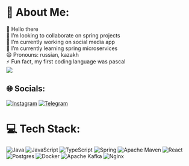 
# 💫 About Me:
<div>👋 Hello there<br>👯 I’m looking to collaborate on spring projects<br>🔭 I’m currently working on social media app<br>🌱 I’m currently learning spring microservices<br> 😄 Pronouns: russian, kazakh<br>⚡ Fun fact, my first coding language was pascal</div>
<img src="https://steamuserimages-a.akamaihd.net/ugc/999143472998055302/8C0374F8ED0ADF6BFA3ACDEAC01346FB731BD137/?imw=512&imh=288&ima=fit&impolicy=Letterbox&imcolor=%23000000&letterbox=true"/>


## 🌐 Socials:
[![Instagram](https://img.shields.io/badge/Instagram-%23E4405F.svg?logo=Instagram&logoColor=white)](https://www.instagram.com/quhanchik/) 
[![Telegram](https://img.shields.io/badge/Telegram-blue?logo=telegram)](https://t.me/Quhanchik)

# 💻 Tech Stack:
![Java](https://img.shields.io/badge/java-%23ED8B00.svg?style=for-the-badge&logo=openjdk&logoColor=white) 
![JavaScript](https://img.shields.io/badge/javascript-%23323330.svg?style=for-the-badge&logo=javascript&logoColor=%23F7DF1E) 
![TypeScript](https://img.shields.io/badge/typescript-%23007ACC.svg?style=for-the-badge&logo=typescript&logoColor=white) 
![Spring](https://img.shields.io/badge/spring-%236DB33F.svg?style=for-the-badge&logo=spring&logoColor=white) 
![Apache Maven](https://img.shields.io/badge/Apache%20Maven-C71A36?style=for-the-badge&logo=Apache%20Maven&logoColor=white)
![React](https://img.shields.io/badge/react-%2320232a.svg?style=for-the-badge&logo=react&logoColor=%2361DAFB)
![Postgres](https://img.shields.io/badge/postgres-%23316192.svg?style=for-the-badge&logo=postgresql&logoColor=white) 
![Docker](https://img.shields.io/badge/docker-%230db7ed.svg?style=for-the-badge&logo=docker&logoColor=white) 
![Apache Kafka](https://img.shields.io/badge/Apache%20Kafka-000?style=for-the-badge&logo=apachekafka) 
![Nginx](https://img.shields.io/badge/nginx-%23009639.svg?style=for-the-badge&logo=nginx&logoColor=white) 

